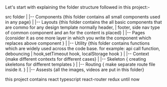 Let's start with explaining the folder structure followed in this project:-

src folder
|
|-- Components {this folder contains all small components used in any page}
|
|-- Layouts {this folder contains the all basic components that are commo for any design template normally header,
|   footer, side nav type of common component and an <Outlet/> for the content is placed}
|
|-- Pages {consider it as one more layer in which you write the component which replaces above <Outlet/> component }
|
|-- Utility {this folder contains functions which are widely used across the code base. for example: api call function, debouncing
|   hook,setTimeout hook, localStorage hook }
|
|-- Context {make different contexts for different cases}
|
|-- Skeleton { creating skeletons for different templates }
|
|-- Routing { make separate route file inside it. }
|
|-- Assests {all the images, videos are put in this folder}








this project contains react typescript react-router redux until now

